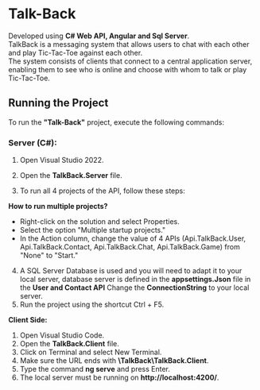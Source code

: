 # Talk-Back

Developed using **C# Web API, Angular and Sql Server**.\
TalkBack is a messaging system that allows users to chat with each other and play Tic-Tac-Toe against each other.\
The system consists of clients that connect to a central application server,\
enabling them to see who is online and choose with whom to talk or play Tic-Tac-Toe.


## Running the Project

To run the **"Talk-Back"** project, execute the following commands:

### Server (C#):

1. Open Visual Studio 2022.

2. Open the **TalkBack.Server** file.

3. To run all 4 projects of the API, follow these steps:

**How to run multiple projects?**
* Right-click on the solution and select Properties.
* Select the option "Multiple startup projects."
* In the Action column, change the value of 4 APIs (Api.TalkBack.User, Api.TalkBack.Contact, Api.TalkBack.Chat, Api.TalkBack.Game) from "None" to "Start."
  
4. A SQL Server Database is used and you will need to adapt it to your local server,
  database server is defined in the **appsettings.Json** file
  in the **User and Contact API** Change the **ConnectionString** to your local server.
5. Run the project using the shortcut Ctrl + F5.

**Client Side:**

1) Open Visual Studio Code.
2) Open the **TalkBack.Client** file.
3) Click on Terminal and select New Terminal.
4) Make sure the URL ends with **\TalkBack\TalkBack.Client**.
5) Type the command **ng serve** and press Enter.
6) The local server must be running on **http://localhost:4200/**.
